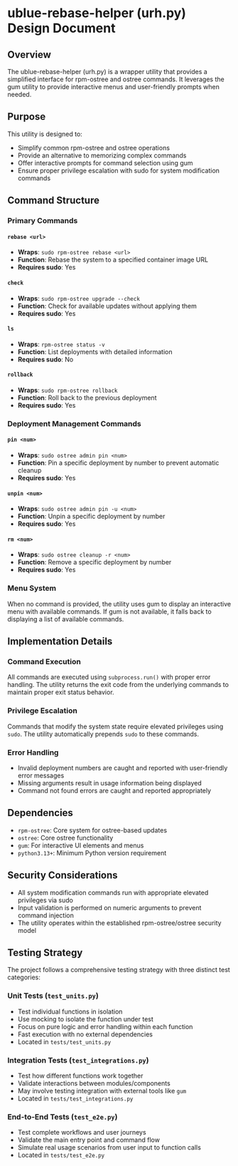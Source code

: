 # ublue-rebase-helper (urh.py) Design Document

## Overview

The ublue-rebase-helper (urh.py) is a wrapper utility that provides a simplified interface for rpm-ostree and ostree commands. It leverages the gum utility to provide interactive menus and user-friendly prompts when needed.

## Purpose

This utility is designed to:
- Simplify common rpm-ostree and ostree operations
- Provide an alternative to memorizing complex commands
- Offer interactive prompts for command selection using gum
- Ensure proper privilege escalation with sudo for system modification commands

## Command Structure

### Primary Commands

#### `rebase <url>`
- **Wraps**: `sudo rpm-ostree rebase <url>`
- **Function**: Rebase the system to a specified container image URL
- **Requires sudo**: Yes

#### `check`
- **Wraps**: `sudo rpm-ostree upgrade --check`
- **Function**: Check for available updates without applying them
- **Requires sudo**: Yes

#### `ls`
- **Wraps**: `rpm-ostree status -v`
- **Function**: List deployments with detailed information
- **Requires sudo**: No

#### `rollback`
- **Wraps**: `sudo rpm-ostree rollback`
- **Function**: Roll back to the previous deployment
- **Requires sudo**: Yes

### Deployment Management Commands

#### `pin <num>`
- **Wraps**: `sudo ostree admin pin <num>`
- **Function**: Pin a specific deployment by number to prevent automatic cleanup
- **Requires sudo**: Yes

#### `unpin <num>`
- **Wraps**: `sudo ostree admin pin -u <num>`
- **Function**: Unpin a specific deployment by number
- **Requires sudo**: Yes

#### `rm <num>`
- **Wraps**: `sudo ostree cleanup -r <num>`
- **Function**: Remove a specific deployment by number
- **Requires sudo**: Yes

### Menu System

When no command is provided, the utility uses gum to display an interactive menu with available commands. If gum is not available, it falls back to displaying a list of available commands.

## Implementation Details

### Command Execution

All commands are executed using `subprocess.run()` with proper error handling. The utility returns the exit code from the underlying commands to maintain proper exit status behavior.

### Privilege Escalation

Commands that modify the system state require elevated privileges using `sudo`. The utility automatically prepends `sudo` to these commands.

### Error Handling

- Invalid deployment numbers are caught and reported with user-friendly error messages
- Missing arguments result in usage information being displayed
- Command not found errors are caught and reported appropriately

## Dependencies

- `rpm-ostree`: Core system for ostree-based updates
- `ostree`: Core ostree functionality
- `gum`: For interactive UI elements and menus
- `python3.13+`: Minimum Python version requirement

## Security Considerations

- All system modification commands run with appropriate elevated privileges via sudo
- Input validation is performed on numeric arguments to prevent command injection
- The utility operates within the established rpm-ostree/ostree security model

## Testing Strategy

The project follows a comprehensive testing strategy with three distinct test categories:

### Unit Tests (`test_units.py`)
- Test individual functions in isolation
- Use mocking to isolate the function under test
- Focus on pure logic and error handling within each function
- Fast execution with no external dependencies
- Located in `tests/test_units.py`

### Integration Tests (`test_integrations.py`)
- Test how different functions work together
- Validate interactions between modules/components
- May involve testing integration with external tools like `gum`
- Located in `tests/test_integrations.py`

### End-to-End Tests (`test_e2e.py`)
- Test complete workflows and user journeys
- Validate the main entry point and command flow
- Simulate real usage scenarios from user input to function calls
- Located in `tests/test_e2e.py`